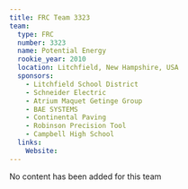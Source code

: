 ```yaml
---
title: FRC Team 3323
team:
  type: FRC
  number: 3323
  name: Potential Energy
  rookie_year: 2010
  location: Litchfield, New Hampshire, USA
  sponsors:
    - Litchfield School District
    - Schneider Electric
    - Atrium Maquet Getinge Group
    - BAE SYSTEMS
    - Continental Paving
    - Robinson Precision Tool
    - Campbell High School
  links:
    Website: 
---
```

No content has been added for this team